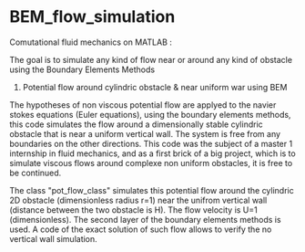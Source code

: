 # BEM_flow_simulation
Comutational fluid mechanics on MATLAB :

The goal is to simulate any kind of flow near or around any kind of obstacle using the Boundary Elements Methods

1. Potential flow around cylindric obstacle &amp; near uniform war using BEM 

The hypotheses of non viscous potential flow are applyed to the navier stokes equations (Euler equations), using the boundary elements methods, this code simulates the flow around a dimensionally stable cylindric obstacle that is near a uniform vertical wall. The system is free from any boundaries on the other directions. This code was the subject of a master 1 internship in fluid mechanics, and as a first brick of a big project, which is to simulate viscous flows around complexe non uniform obstacles, it is free to be continued.

The class "pot_flow_class" simulates this potential flow around the cylindric 2D obstacle (dimensionless radius r=1) near the unifrom vertical wall (distance between the two obstacle is H). The flow velocity is U=1 (dimensionless). The second layer of the boundary elements methods is used. A code of the exact solution of such flow allows to verify the no vertical wall simulation. 
